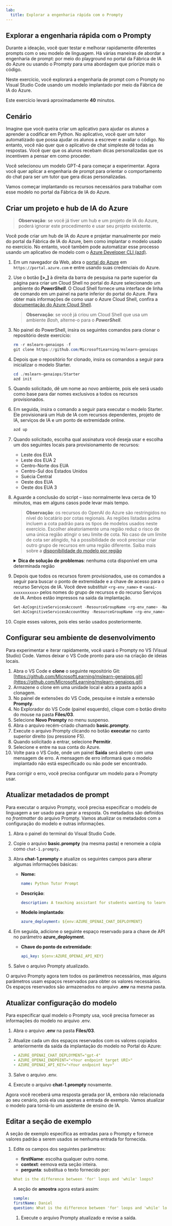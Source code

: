 ```yaml
---
lab:
  title: Explorar a engenharia rápida com o Prompty
---
```


## Explorar a engenharia rápida com o Prompty

Durante a ideação, você quer testar e melhorar rapidamente diferentes prompts com o seu modelo de linguagem. Há várias maneiras de abordar a engenharia de prompt: por meio do playground no portal da Fábrica de IA do Azure ou usando o Prompty para uma abordagem que priorize mais o código.

Neste exercício, você explorará a engenharia de prompt com o Prompty no Visual Studio Code usando um modelo implantado por meio da Fábrica de IA do Azure.

Este exercício levará aproximadamente **40** minutos.

## Cenário

Imagine que você queira criar um aplicativo para ajudar os alunos a aprender a codificar em Python. No aplicativo, você quer um tutor automatizado que possa ajudar os alunos a escrever e avaliar o código. No entanto, você não quer que o aplicativo de chat simpleste dê todas as respostas. Você quer que os alunos recebam dicas personalizadas que os incentivem a pensar em como proceder.

Você selecionou um modelo GPT-4 para começar a experimentar. Agora você quer aplicar a engenharia de prompt para orientar o comportamento do chat para ser um tutor que gera dicas personalizadas.

Vamos começar implantando os recursos necessários para trabalhar com esse modelo no portal da Fábrica de IA do Azure.

## Criar um projeto e hub de IA do Azure

> **Observação**: se você já tiver um hub e um projeto de IA do Azure, poderá ignorar este procedimento e usar seu projeto existente.

Você pode criar um hub de IA do Azure e projetar manualmente por meio do portal da Fábrica de IA do Azure, bem como implantar o modelo usado no exercício. No entanto, você também pode automatizar esse processo usando um aplicativo de modelo com o [Azure Developer CLI (azd)](https://aka.ms/azd).

1. Em um navegador da Web, abra o [portal do Azure](https://portal.azure.com) em `https://portal.azure.com` e entre usando suas credenciais do Azure.

1. Use o botão **[\>_]** à direita da barra de pesquisa na parte superior da página para criar um Cloud Shell no portal do Azure selecionando um ambiente do ***PowerShell***. O Cloud Shell fornece uma interface de linha de comando em um painel na parte inferior do portal do Azure. Para obter mais informações de como usar o Azure Cloud Shell, confira a [documentação do Azure Cloud Shell](https://docs.microsoft.com/azure/cloud-shell/overview).

    > **Observação**: se você já criou um Cloud Shell que usa um ambiente *Bash*, alterne-o para o ***PowerShell***.

1. No painel do PowerShell, insira os seguintes comandos para clonar o repositório deste exercício:

     ```powershell
    rm -r mslearn-genaiops -f
    git clone https://github.com/MicrosoftLearning/mslearn-genaiops
     ```

1. Depois que o repositório for clonado, insira os comandos a seguir para inicializar o modelo Starter. 
   
     ```powershell
    cd ./mslearn-genaiops/Starter
    azd init
     ```

1. Quando solicitado, dê um nome ao novo ambiente, pois ele será usado como base para dar nomes exclusivos a todos os recursos provisionados.
        
1. Em seguida, insira o comando a seguir para executar o modelo Starter. Ele provisionará um Hub de IA com recursos dependentes, projeto de IA, serviços de IA e um ponto de extremidade online.

     ```powershell
    azd up
     ```

1. Quando solicitado, escolha qual assinatura você deseja usar e escolha um dos seguintes locais para provisionamento de recursos:
   - Leste dos EUA
   - Leste dos EUA 2
   - Centro-Norte dos EUA
   - Centro-Sul dos Estados Unidos
   - Suécia Central
   - Oeste dos EUA
   - Oeste dos EUA 3
    
1. Aguarde a conclusão do script – isso normalmente leva cerca de 10 minutos, mas em alguns casos pode levar mais tempo.

    > **Observação**: os recursos do OpenAI do Azure são restringidos no nível do locatário por cotas regionais. As regiões listadas acima incluem a cota padrão para os tipos de modelos usados neste exercício. Escolher aleatoriamente uma região reduz o risco de uma única região atingir o seu limite de cota. No caso de um limite de cota ser atingido, há a possibilidade de você precisar criar outro grupo de recursos em uma região diferente. Saiba mais sobre a [disponibilidade do modelo por região](https://learn.microsoft.com/en-us/azure/ai-services/openai/concepts/models?tabs=standard%2Cstandard-chat-completions#global-standard-model-availability)

    <details>
      <summary><b>Dica de solução de problemas</b>: nenhuma cota disponível em uma determinada região</summary>
        <p>Se você receber um erro de implantação para qualquer um dos modelos devido à falta de cota disponível na região escolhida, tente executar os seguintes comandos:</p>
        <ul>
          <pre><code>azd env set AZURE_ENV_NAME new_env_name
   azd env set AZURE_RESOURCE_GROUP new_rg_name
   azd env set AZURE_LOCATION new_location
   azd up</code></pre>
        Substituir <code>new_env_name</code>, <code>new_rg_name</code> e <code>new_location</code> por novos valores. O novo local deve ser uma das regiões listadas no início do exercício, por exemplo <code>eastus2</code>, <code>northcentralus</code>, etc.
        </ul>
    </details>

1. Depois que todos os recursos forem provisionados, use os comandos a seguir para buscar o ponto de extremidade e a chave de acesso para o recurso Serviços de IA. Você deve substituir `<rg-env_name>` e `<aoai-xxxxxxxxxx>` pelos nomes do grupo de recursos e do recurso Serviços de IA. Ambos estão impressos na saída da implantação.

     ```powershell
    Get-AzCognitiveServicesAccount -ResourceGroupName <rg-env_name> -Name <aoai-xxxxxxxxxx> | Select-Object -Property endpoint
    Get-AzCognitiveServicesAccountKey -ResourceGroupName <rg-env_name> -Name <aoai-xxxxxxxxxx> | Select-Object -Property Key1
     ```

1. Copie esses valores, pois eles serão usados posteriormente.
   
## Configurar seu ambiente de desenvolvimento

Para experimentar e iterar rapidamente, você usará o Prompty no VS (Visual Studio) Code. Vamos deixar o VS Code pronto para uso na criação de ideias locais.

1. Abra o VS Code e **clone** o seguinte repositório Git: [https://github.com/MicrosoftLearning/mslearn-genaiops.git](https://github.com/MicrosoftLearning/mslearn-genaiops.git)
1. Armazene o clone em uma unidade local e abra a pasta após a clonagem.
1. No painel de extensões do VS Code, pesquise e instale a extensão **Prompty**.
1. No Explorador do VS Code (painel esquerdo), clique com o botão direito do mouse na pasta **Files/03**.
1. Selecione **Novo Prompty** no menu suspenso.
1. Abra o arquivo recém-criado chamado **basic.prompty**.
1. Execute o arquivo Prompty clicando no botão **executar** no canto superior direito (ou pressione F5).
1. Quando solicitado a entrar, selecione **Permitir**.
1. Selecione e entre na sua conta do Azure.
1. Volte para o VS Code, onde um painel **Saída** será aberto com uma mensagem de erro. A mensagem de erro informará que o modelo implantado não está especificado ou não pode ser encontrado.

Para corrigir o erro, você precisa configurar um modelo para o Prompty usar.

## Atualizar metadados de prompt

Para executar o arquivo Prompty, você precisa especificar o modelo de linguagem a ser usado para gerar a resposta. Os metadados são definidos no *frontmatter* do arquivo Prompty. Vamos atualizar os metadados com a configuração do modelo e outras informações.

1. Abra o painel do terminal do Visual Studio Code.
1. Copie o arquivo **basic.prompty** (na mesma pasta) e renomeie a cópia como `chat-1.prompty`.
1. Abra **chat-1.prompty** e atualize os seguintes campos para alterar algumas informações básicas:

    - **Nome:**

        ```yaml
        name: Python Tutor Prompt
        ```

    - **Descrição**:

        ```yaml
        description: A teaching assistant for students wanting to learn how to write and edit Python code.
        ```

    - **Modelo implantado**:

        ```yaml
        azure_deployment: ${env:AZURE_OPENAI_CHAT_DEPLOYMENT}
        ```

1. Em seguida, adicione o seguinte espaço reservado para a chave de API no parâmetro **azure_deployment**.

    - **Chave do ponto de extremidade**:

        ```yaml
        api_key: ${env:AZURE_OPENAI_API_KEY}
        ```

1. Salve o arquivo Prompty atualizado.

O arquivo Prompty agora tem todos os parâmetros necessários, mas alguns parâmetros usam espaços reservados para obter os valores necessários. Os espaços reservados são armazenados no arquivo **.env** na mesma pasta.

## Atualizar configuração do modelo

Para especificar qual modelo o Prompty usa, você precisa fornecer as informações do modelo no arquivo .env.

1. Abra o arquivo **.env** na pasta **Files/03**.
1. Atualize cada um dos espaços reservados com os valores copiados anteriormente da saída da implantação do modelo no Portal do Azure:

    ```yaml
    - AZURE_OPENAI_CHAT_DEPLOYMENT="gpt-4"
    - AZURE_OPENAI_ENDPOINT="<Your endpoint target URI>"
    - AZURE_OPENAI_API_KEY="<Your endpoint key>"
    ```

1. Salve o arquivo .env.
1. Execute o arquivo **chat-1.prompty** novamente.

Agora você receberá uma resposta gerada por IA, embora não relacionada ao seu cenário, pois ela usa apenas a entrada de exemplo. Vamos atualizar o modelo para torná-lo um assistente de ensino de IA.

## Editar a seção de exemplo

A seção de exemplo especifica as entradas para o Prompty e fornece valores padrão a serem usados se nenhuma entrada for fornecida.

1. Edite os campos dos seguintes parâmetros:

    - **firstName**: escolha qualquer outro nome.
    - **context**: eemova esta seção inteira.
    - **pergunta**: substitua o texto fornecido por:

    ```yaml
    What is the difference between 'for' loops and 'while' loops?
    ```

    A seção de **amostra** agora estará assim:
    
    ```yaml
    sample:
    firstName: Daniel
    question: What is the difference between 'for' loops and 'while' loops?
    ```

    1. Execute o arquivo Prompty atualizado e revise a saída.

